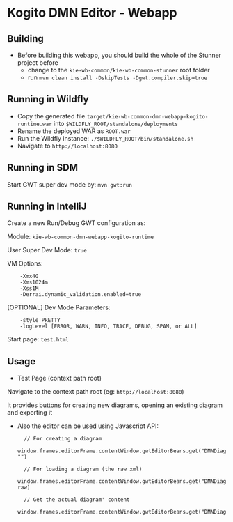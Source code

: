 Kogito DMN Editor - Webapp
==============================

Building
--------
 
* Before building this webapp, you should build the whole of the Stunner project before
  * change to the `kie-wb-common/kie-wb-common-stunner` root folder
  * run `mvn clean install -DskipTests -Dgwt.compiler.skip=true`

Running in Wildfly
------------------
* Copy the generated file `target/kie-wb-common-dmn-webapp-kogito-runtime.war` into `$WILDFLY_ROOT/standalone/deployments`
* Rename the deployed WAR as `ROOT.war`
* Run the Wildfly instance: `./$WILDFLY_ROOT/bin/standalone.sh`
* Navigate to `http://localhost:8080`

Running in SDM
------------------
Start GWT super dev mode by: `mvn gwt:run`

Running in IntelliJ
-------------------
Create a new Run/Debug GWT configuration as:

Module: `kie-wb-common-dmn-webapp-kogito-runtime`

User Super Dev Mode: `true`

VM Options:

        -Xmx4G
        -Xms1024m
        -Xss1M
        -Derrai.dynamic_validation.enabled=true
    
[OPTIONAL] Dev Mode Parameters:
        
        -style PRETTY
        -logLevel [ERROR, WARN, INFO, TRACE, DEBUG, SPAM, or ALL]

Start page: `test.html`

Usage
-----
* Test Page (context path root)

Navigate to the context path root (eg: `http://localhost:8080`) 

It provides buttons for creating new diagrams, opening an existing diagram and exporting it

* Also the editor can be used using Javascript API:

        // For creating a diagram
        window.frames.editorFrame.contentWindow.gwtEditorBeans.get("DMNDiagramEditor").get().setContent("", "")      
  
        // For loading a diagram (the raw xml)
        window.frames.editorFrame.contentWindow.gwtEditorBeans.get("DMNDiagramEditor").get().setContent("", raw)      

        // Get the actual diagram' content
        window.frames.editorFrame.contentWindow.gwtEditorBeans.get("DMNDiagramEditor").get().getContent()